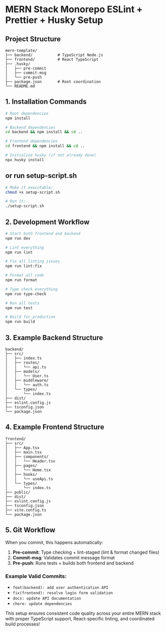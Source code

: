 # MERN Stack Monorepo ESLint + Prettier + Husky Setup

## Project Structure

```
mern-template/
├── backend/           # TypeScript Node.js
├── frontend/          # React TypeScript
├── .husky/
│   ├── pre-commit
│   ├── commit-msg
│   └── pre-push
├── package.json       # Root coordination
└── README.md
```

## 1. Installation Commands

```bash
# Root dependencies
npm install

# Backend dependencies
cd backend && npm install && cd ..

# Frontend dependencies
cd frontend && npm install && cd ..

# Initialize husky (if not already done)
npx husky install
```

## or run setup-script.sh

```bash
# Make it executable:
chmod +x setup-script.sh

# Run it:
./setup-script.sh
```

## 2. Development Workflow

```bash
# Start both frontend and backend
npm run dev

# Lint everything
npm run lint

# Fix all linting issues
npm run lint:fix

# Format all code
npm run format

# Type check everything
npm run type-check

# Run all tests
npm run test

# Build for production
npm run build
```

## 3. Example Backend Structure

```
backend/
├── src/
│   ├── index.ts
│   ├── routes/
│   │   └── api.ts
│   ├── models/
│   │   └── User.ts
│   ├── middleware/
│   │   └── auth.ts
│   └── types/
│       └── index.ts
├── dist/
├── eslint.config.js
├── tsconfig.json
└── package.json
```

## 4. Example Frontend Structure

```
frontend/
├── src/
│   ├── App.tsx
│   ├── main.tsx
│   ├── components/
│   │   └── Header.tsx
│   ├── pages/
│   │   └── Home.tsx
│   ├── hooks/
│   │   └── useApi.ts
│   └── types/
│       └── index.ts
├── public/
├── dist/
├── eslint.config.js
├── tsconfig.json
├── vite.config.ts
└── package.json
```

## 5. Git Workflow

When you commit, this happens automatically:

1. **Pre-commit**: Type checking + lint-staged (lint & format changed files)
2. **Commit-msg**: Validates commit message format
3. **Pre-push**: Runs tests + builds both frontend and backend

### Example Valid Commits:

- `feat(backend): add user authentication API`
- `fix(frontend): resolve login form validation`
- `docs: update API documentation`
- `chore: update dependencies`

This setup ensures consistent code quality across your entire MERN stack with proper TypeScript support, React-specific linting, and coordinated build processes!
